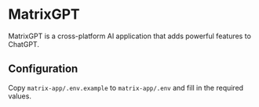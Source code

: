# MatrixGPT

MatrixGPT is a cross-platform AI application that adds powerful features to ChatGPT.

## Configuration

Copy `matrix-app/.env.example` to `matrix-app/.env` and fill in the required values.
